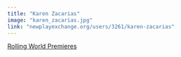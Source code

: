 ```yaml
---
title: "Karen Zacarias"
image: "karen_zacarias.jpg"
link: "newplayexchange.org/users/3261/karen-zacarias"
---
```


[Rolling World Premieres](/affiliated-artists/rolling-world-premieres)